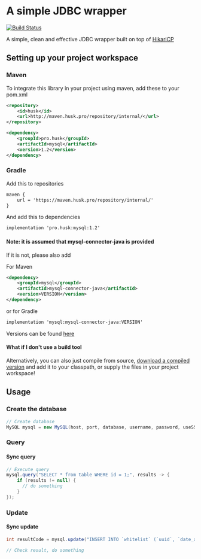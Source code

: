 # A simple JDBC wrapper

[![Build Status](https://travis-ci.com/Huskehhh/MySQL.svg?branch=master)](https://travis-ci.com/Huskehhh/MySQL)

A simple, clean and effective JDBC wrapper built on top of [HikariCP](https://github.com/brettwooldridge/HikariCP)

## Setting up your project workspace

### Maven
To integrate this library in your project using maven, add these to your pom.xml
```xml
<repository>
    <id>husk</id>
    <url>http://maven.husk.pro/repository/internal/</url>
</repository>
```

```xml
<dependency>
    <groupId>pro.husk</groupId>
    <artifactId>mysql</artifactId>
    <version>1.2</version>
</dependency>
```          

### Gradle
Add this to repositories
```xml
maven {
    url = 'https://maven.husk.pro/repository/internal/'
}
```                  
And add this to dependencies
```xml
implementation 'pro.husk:mysql:1.2'
```

#### Note: it is assumed that mysql-connector-java is provided

If it is not, please also add

For Maven
```xml
<dependency>
    <groupId>mysql</groupId>
    <artifactId>mysql-connector-java</artifactId>
    <version>VERSION</version>
</dependency>
```             
or for Gradle
```xml
implementation 'mysql:mysql-connector-java:VERSION'
```

Versions can be found [here](https://mvnrepository.com/artifact/mysql/mysql-connector-java)

#### What if I don't use a build tool
Alternatively, you can also just compile from source, [download a compiled version](https://ci.husk.pro/job/MySQL/) and add it to your classpath,  or supply the files in your project workspace!

## Usage
### Create the database
```Java
// Create database
MySQL mysql = new MySQL(host, port, database, username, password, useSSL);
```
### Query

#### Sync query
```Java
// Execute query
mysql.query("SELECT * from table WHERE id = 1;", results -> {
    if (results != null) {
      // do something
    }
});
```            

### Update

#### Sync update
```Java
int resultCode = mysql.update("INSERT INTO `whitelist` (`uuid`, `date_added`) VALUES ('" + uuid + "', CURRENT_DATE());")

// Check result, do something
```